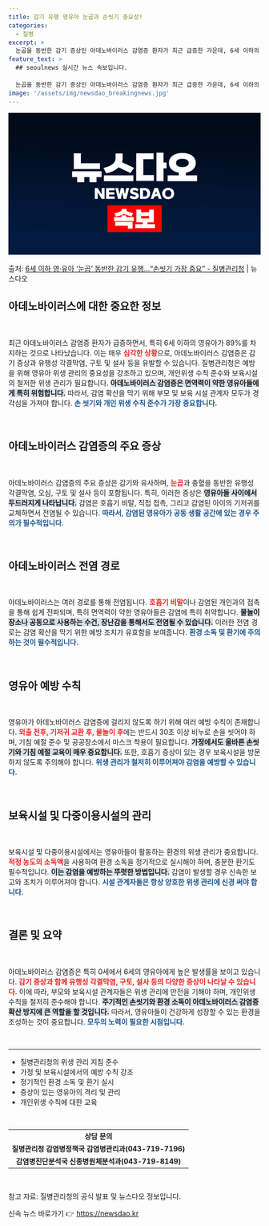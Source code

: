 ```yaml
---
title: 감기 유행 영유아 눈곱과 손씻기 중요성!
categories:
  - 질병
excerpt: >
  눈곱을 동반한 감기 증상인 아데노바이러스 감염증 환자가 최근 급증한 가운데, 6세 이하의 영유아가 89%를 …
feature_text: >
  ## seoulnews 실시간 뉴스 속보입니다.

  눈곱을 동반한 감기 증상인 아데노바이러스 감염증 환자가 최근 급증한 가운데, 6세 이하의 영유아가 89%를 …
image: '/assets/img/newsdao_breakingnews.jpg'
---
```


![뉴스다오 속보](/assets/img/newsdao_breakingnews.jpg)

<p>출처: <a href="https://newsdao.kr/1659" rel="dofollow">6세 이하 영·유아 ‘눈곱’ 동반한 감기 유행…“손씻기 가장 중요” - 질병관리청</a> | 뉴스다오</p>

<h2 data-ke-size="size26">아데노바이러스에 대한 중요한 정보</h2>

<p data-ke-size="size16">&nbsp;</p>
최근 아데노바이러스 감염증 환자가 급증하면서, 특히 6세 이하의 영유아가 89%를 차지하는 것으로 나타났습니다. 이는 매우 <b><span style="color: #ee2323;">심각한 상황</span></b>으로, 아데노바이러스 감염증은 감기 증상과 유행성 각결막염, 구토 및 설사 등을 유발할 수 있습니다. 질병관리청은 예방을 위해 영유아 위생 관리의 중요성을 강조하고 있으며, 개인위생 수칙 준수와 보육시설의 철저한 위생 관리가 필요합니다. <b><span style="background-color: #21538527;">아데노바이러스 감염증은 면역력이 약한 영유아들에게 특히 위험합니다.</span></b> 따라서, 감염 확산을 막기 위해 부모 및 보육 시설 관계자 모두가 경각심을 가져야 합니다. <b><span style="color: #1a5490;">손 씻기와 개인 위생 수칙 준수가 가장 중요합니다.</span></b>

<p data-ke-size="size16">&nbsp;</p>

<h2 data-ke-size="size26">아데노바이러스 감염증의 주요 증상</h2>

<p data-ke-size="size16">&nbsp;</p>
아데노바이러스 감염증의 주요 증상은 감기와 유사하며, <b><span style="color: #ee2323;">눈곱</span></b>과 충혈을 동반한 유행성 각결막염, 오심, 구토 및 설사 등이 포함됩니다. 특히, 이러한 증상은 <b><span style="background-color: #21538527;">영유아들 사이에서 두드러지게 나타납니다.</span></b> 감염은 호흡기 비말, 직접 접촉, 그리고 감염된 아이의 기저귀를 교체하면서 전염될 수 있습니다. <b><span style="color: #1a5490;">따라서, 감염된 영유아가 공동 생활 공간에 있는 경우 주의가 필수적입니다.</span></b> 

<p data-ke-size="size16">&nbsp;</p>

<h2 data-ke-size="size26">아데노바이러스 전염 경로</h2>

<p data-ke-size="size16">&nbsp;</p>
아데노바이러스는 여러 경로를 통해 전염됩니다. <b><span style="color: #ee2323;">호흡기 비말</span></b>이나 감염된 개인과의 접촉을 통해 쉽게 전파되며, 특히 면역력이 약한 영유아들은 감염에 특히 취약합니다. <b><span style="background-color: #21538527;">물놀이 장소나 공동으로 사용하는 수건, 장난감을 통해서도 전염될 수 있습니다.</span></b> 이러한 전염 경로는 감염 확산을 막기 위한 예방 조치가 유효함을 보여줍니다. <b><span style="color: #1a5490;">환경 소독 및 환기에 주의하는 것이 필수적입니다.</span></b>

<p data-ke-size="size16">&nbsp;</p>

<h2 data-ke-size="size26">영유아 예방 수칙</h2>

<p data-ke-size="size16">&nbsp;</p>
영유아가 아데노바이러스 감염증에 걸리지 않도록 하기 위해 여러 예방 수칙이 존재합니다. <b><span style="color: #ee2323;">외출 전후, 기저귀 교환 후, 물놀이 후</span></b>에는 반드시 30초 이상 비누로 손을 씻어야 하며, 기침 예절 준수 및 공공장소에서 마스크 착용이 필요합니다. <b><span style="background-color: #21538527;">가정에서도 올바른 손씻기와 기침 예절 교육이 매우 중요합니다.</span></b> 또한, 호흡기 증상이 있는 경우 보육시설을 방문하지 않도록 주의해야 합니다. <b><span style="color: #1a5490;">위생 관리가 철저히 이루어져야 감염을 예방할 수 있습니다.</span></b>

<p data-ke-size="size16">&nbsp;</p>

<h2 data-ke-size="size26">보육시설 및 다중이용시설의 관리</h2>

<p data-ke-size="size16">&nbsp;</p>
보육시설 및 다중이용시설에서는 영유아들이 활동하는 환경의 위생 관리가 중요합니다. <b><span style="color: #ee2323;">적정 농도의 소독액</span></b>을 사용하여 환경 소독을 정기적으로 실시해야 하며, 충분한 환기도 필수적입니다. <b><span style="background-color: #21538527;">이는 감염을 예방하는 뚜렷한 방법입니다.</span></b> 감염이 발생할 경우 신속한 보고와 조치가 이루어져야 합니다. <b><span style="color: #1a5490;">시설 관계자들은 항상 양호한 위생 관리에 신경 써야 합니다.</span></b>

<p data-ke-size="size16">&nbsp;</p>

<h2 data-ke-size="size26">결론 및 요약</h2>

<p data-ke-size="size16">&nbsp;</p>
아데노바이러스 감염증은 특히 0세에서 6세의 영유아에게 높은 발생률을 보이고 있습니다. <b><span style="color: #ee2323;">감기 증상과 함께 유행성 각결막염, 구토, 설사 등의 다양한 증상이 나타날 수 있습니다.</span></b> 이에 따라, 부모와 보육시설 관계자들은 위생 관리에 만전을 기해야 하며, 개인위생 수칙을 철저히 준수해야 합니다. <b><span style="background-color: #21538527;">주기적인 손씻기와 환경 소독이 아데노바이러스 감염증 확산 방지에 큰 역할을 할 것입니다.</span></b> 따라서, 영유아들이 건강하게 성장할 수 있는 환경을 조성하는 것이 중요합니다. <b><span style="color: #1a5490;">모두의 노력이 필요한 시점입니다.</span></b>

<p data-ke-size="size16">&nbsp;</p>

<hr>

<ul>
<li>질병관리청의 위생 관리 지침 준수</li>
<li>가정 및 보육시설에서의 예방 수칙 강조</li>
<li>정기적인 환경 소독 및 환기 실시</li>
<li>증상이 있는 영유아의 격리 및 관리</li>
<li>개인위생 수칙에 대한 교육</li>
</ul>

<p data-ke-size="size16">&nbsp;</p>

<table style="width: 100%;">
<tbody>
<tr>
<td style="text-align: center; height: 17px;"><b>상담 문의</b></td>
</tr>
<tr>
<td style="text-align: center; height: 17px;"><b>질병관리청 감염병정책국 감염병관리과(043-719-7196)</b></td>
</tr>
<tr>
<td style="text-align: center; height: 17px;"><b>감염병진단분석국 신종병원체분석과(043-719-8149)</b></td>
</tr>
</tbody>
</table>

<p data-ke-size="size16">&nbsp;</p>

참고 자료: 질병관리청의 공식 발표 및 뉴스다오 정보입니다. 

신속 뉴스 바로가기 👉 <a href="https://newsdao.kr" rel="dofollow">https://newsdao.kr</a>


